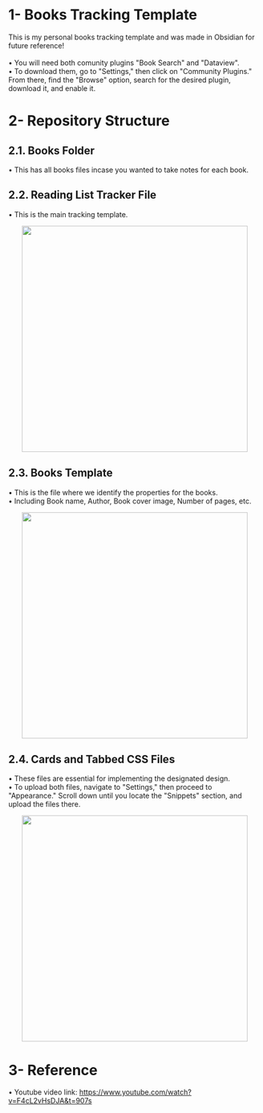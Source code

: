 # 1- Books Tracking Template

This is my personal books tracking template and was made in Obsidian for future reference! <br><br>
• You will need both comunity plugins "Book Search" and "Dataview". <br>
• To download them, go to "Settings," then click on "Community Plugins." From there, find the "Browse" option, search for the desired plugin, download it, and enable it. <br>

# 2- Repository Structure

## 2.1. Books Folder
• This has all books files incase you wanted to take notes for each book. <br>

## 2.2. Reading List Tracker File
• This is the main tracking template. <br>
<p align="center">
  <img src="https://imgur.com/gu81N5r.png" height="450" />
</p>

## 2.3. Books Template
• This is the file where we identify the properties for the books. <br>
• Including Book name, Author, Book cover image, Number of pages, etc. <br>

<p align="center">
  <img src="https://imgur.com/UMy168F.png" height="450" />
</p>

## 2.4. Cards and Tabbed CSS Files
• These files are essential for implementing the designated design. <br>
• To upload both files, navigate to "Settings," then proceed to "Appearance." Scroll down until you locate the "Snippets" section, and upload the files there. <br>

<p align="center">
  <img src="https://i.imgur.com/siYxrjf.png" height="450" />
</p>

# 3- Reference
• Youtube video link: https://www.youtube.com/watch?v=F4cL2vHsDJA&t=907s




